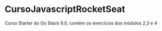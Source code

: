 # CursoJavascriptRocketSeat
Curso Starter do Go Stack 9.0, contém os exercícios dos módulos 2,3 e 4 
